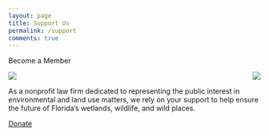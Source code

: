 ```yaml
---
layout: page
title: Support Us
permalink: /support
comments: true
---
```


<div class="row justify-content-between">
<div class="col-md-8 pr-5">
<p>Become a Member</p>
<img class="AdobeStock_406739313.jpeg" src="assets/images/AdobeStock_406739313.jpeg alt="image">
<img align="right" src="doc/subpagelist.png">                                                                                                 
<p>As a nonprofit law firm dedicated to representing the public interest in environmental and land use matters, we rely on your support to help ensure the future of Florida’s wetlands, wildlife, and wild places.</p> 

  <a target="_blank" href="https://evergladeslaw.org/donate/" class="btn btn-warning">Donate</a>
</div> 
